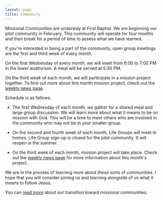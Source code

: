 ```yaml
---
layout: page
title: Community
---
```


Missional Communities are underway at First Baptist. We are beginning our pilot community in February. This community will operate for four months and then break for a period of time to assess what we have learned.

If you're interested in being a part of the community, open group meetings are the first and third week of every month.

On the first Wednesday of every month, we will meet from 6:00 to 7:00 PM in the lower auditorium. A meal will be served at 5:30 PM.

On the third week of each month, we will participate in a mission project together. To find out more about this month mission project, check out the [weekly news page](/news).

Schedule is as follows:

- The first Wednesday of each month, we gather for a shared meal and large group discussion. We will learn more about what it means to be on mission with God. This will be a time to meet others who are involved in the community who may not be in your smaller group.

- On the second and fourth week of each month, Life Groups will meet in homes. Life Group sign-up is closed for the pilot community. It will reopen in the summer.

- On the third week of each month, mission project will take place. Check out the [weekly news page](/news) for more information about this month's project.

We are in the process of learning more about these sorts of communities. I hope that you will consider joining us and learning alongside of us what it means to follow Jesus.

You can [read more](/community/story.html) about our transition toward missional communities.